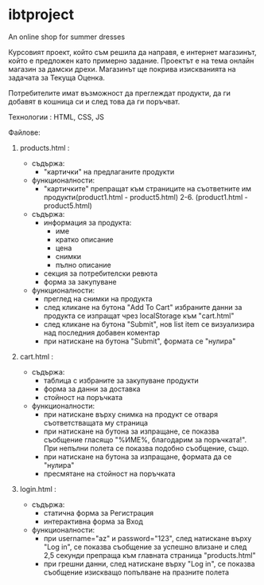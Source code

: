 # ibtproject
An online shop for summer dresses

Курсовият проект, който съм решилa да направя, е интернет магазинът, който е предложен като примерно задание.
Проектът е на тема онлайн магазин за дамски дрехи. Магазинът ще покрива изискванията на задачата за Текуща Оценка.

Потребителите имат възможност да преглеждат продукти, да ги добавят в кошница си и след това да ги поръчват.

Технологии : HTML, CSS, JS


Файлове:

1. products.html :
	- съдържа:
		- "картички" на предлаганите продукти
	- функционалности:
		- "картичките" препращат към страниците на съответните им продукти(product1.html - product5.html)
2-6. (product1.html - product5.html)
	- съдържа:
		- информация за продукта: 
			- име
			- кратко описание
			- цена
			- снимки
			- пълно описание
		- секция за потребителски ревюта
		- форма за закупуване
	- функционалности:
		- преглед на снимки на продукта
		- след кликане на бутона "Add To Cart" избраните данни за продукта се изпращат чрез localStorage към "cart.html"
		- след кликане на бутона "Submit", нов list item се визуализира над последния добавен коментар
		- при натискане на бутона "Submit", формата се "нулира"
		
7. cart.html :
	- съдържа:
		- таблица с избраните за закупуване продукти
		- форма за данни за доставка
		- стойност на поръчката
	- функционалности:
		- при натискане върху снимка на продукт се отваря съответстващата му страница
		- при натискане на бутона за изпращане, се показва съобщение гласящо "%ИМЕ%, благодарим за поръчката!". При непълни полета се показва подобно съобщение, също.
		- при натискане на бутона за изпращане, формата да се "нулира"
		- пресмятане на стойност на поръчката
8. login.html :
	- съдържа:
		- статична форма за Регистрация
		- интерактивна форма за Вход
	- функционалности:
		- при username="az" и password="123", след натискане върху "Log in", се показва съобщение за успешно влизане и след 2,5 секунди препраща към главната страница "products.html"
		- при грешни данни, след натискане върху "Log in", се показва съобщение изискващо попълване на празните полета
